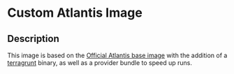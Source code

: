 # Custom Atlantis Image

## Description

This image is based on the [Official Atlantis base image](https://hub.docker.com/r/runatlantis/atlantis)
with the addition of a [terragrunt](https://github.com/gruntwork-io/terragrunt) binary, as well as a
provider bundle to speed up runs.
